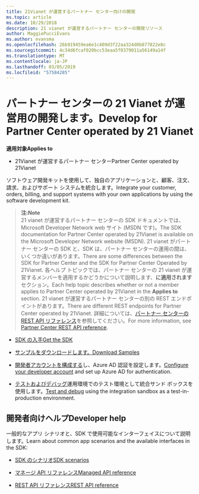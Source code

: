 ```yaml
---
title: 21Vianet が運営するパートナー センター向けの開発
ms.topic: article
ms.date: 10/29/2018
description: 21 vianet が運営するパートナー センターの開発リソース
author: MaggiePucciEvans
ms.author: evansma
ms.openlocfilehash: 26b919459ea6e1c409d3f22aa324d0b877822e8c
ms.sourcegitcommit: 4c34d6fcaf020bcc53eaa5f0379011a56149a14f
ms.translationtype: MT
ms.contentlocale: ja-JP
ms.lasthandoff: 03/05/2019
ms.locfileid: "57584285"
---
```

# <a name="develop-for-partner-center-operated-by-21-vianet"></a><span data-ttu-id="c5da9-103">パートナー センターの 21 Vianet が運営用の開発します。</span><span class="sxs-lookup"><span data-stu-id="c5da9-103">Develop for Partner Center operated by 21 Vianet</span></span>

<span data-ttu-id="c5da9-104">**適用対象**</span><span class="sxs-lookup"><span data-stu-id="c5da9-104">**Applies to**</span></span>

-   <span data-ttu-id="c5da9-105">21Vianet が運営するパートナー センター</span><span class="sxs-lookup"><span data-stu-id="c5da9-105">Partner Center operated by 21Vianet</span></span>


<span data-ttu-id="c5da9-106">ソフトウェア開発キットを使用して、独自のアプリケーションと、顧客、注文、請求、およびサポート システムを統合します。</span><span class="sxs-lookup"><span data-stu-id="c5da9-106">Integrate your customer, orders, billing, and support systems with your own applications by using the software development kit.</span></span>

><span data-ttu-id="c5da9-107">**注:**</span><span class="sxs-lookup"><span data-stu-id="c5da9-107">**Note**</span></span><br> <span data-ttu-id="c5da9-108">21 vianet が運営するパートナー センターの SDK ドキュメントでは、Microsoft Developer Network web サイト (MSDN です)。</span><span class="sxs-lookup"><span data-stu-id="c5da9-108">The SDK documentation for Partner Center operated by 21Vianet is available on the Microsoft Developer Network website (MSDN).</span></span> <span data-ttu-id="c5da9-109">21 vianet がパートナー センターの SDK と、SDK は、パートナー センターの運用の間は、いくつか違いがあります。</span><span class="sxs-lookup"><span data-stu-id="c5da9-109">There are some differences between the SDK for Partner Center and the SDK for Partner Center Operated by 21Vianet.</span></span>
<span data-ttu-id="c5da9-110">各ヘルプ トピックでは、パートナー センターの 21 vianet が運営するメンバーを適用するかどうかについて説明します、**に適用されます**セクション。</span><span class="sxs-lookup"><span data-stu-id="c5da9-110">Each help topic describes whether or not a member applies to Partner Center operated by 21Vianet in the **Applies to** section.</span></span> <span data-ttu-id="c5da9-111">21 vianet が運営するパートナー センターの別の REST エンドポイントがあります。</span><span class="sxs-lookup"><span data-stu-id="c5da9-111">There are different REST endpoints for Partner Center operated by 21Vianet.</span></span> <span data-ttu-id="c5da9-112">詳細については、[パートナー センターの REST API リファレンス](https://msdn.microsoft.com/en-us/library/partnercenter/mt667943.aspx)を参照してください。</span><span class="sxs-lookup"><span data-stu-id="c5da9-112">For more information, see [Partner Center REST API reference](https://msdn.microsoft.com/en-us/library/partnercenter/mt667943.aspx).</span></span>


-   [<span data-ttu-id="c5da9-113">SDK の入手</span><span class="sxs-lookup"><span data-stu-id="c5da9-113">Get the SDK</span></span>](https://go.microsoft.com/fwlink/p/?LinkID=746681)

-   [<span data-ttu-id="c5da9-114">サンプルをダウンロードします。</span><span class="sxs-lookup"><span data-stu-id="c5da9-114">Download Samples</span></span>](https://msdn.microsoft.com/library/partnercenter/mt634711.aspx)

-   <span data-ttu-id="c5da9-115">[開発者アカウントを構成する](https://msdn.microsoft.com/library/partnercenter/mt634709.aspx)し、Azure AD 認証を設定します。</span><span class="sxs-lookup"><span data-stu-id="c5da9-115">[Configure your developer account](https://msdn.microsoft.com/library/partnercenter/mt634709.aspx) and set up Azure AD for authentication.</span></span> 

-   <span data-ttu-id="c5da9-116">[テストおよびデバッグ](https://msdn.microsoft.com/library/partnercenter/mt634717.aspx)運用環境でのテスト環境として統合サンド ボックスを使用します。</span><span class="sxs-lookup"><span data-stu-id="c5da9-116">[Test and debug](https://msdn.microsoft.com/library/partnercenter/mt634717.aspx) using the integration sandbox as a test-in-production environment.</span></span>

## <a name="developer-help"></a><span data-ttu-id="c5da9-117">開発者向けヘルプ</span><span class="sxs-lookup"><span data-stu-id="c5da9-117">Developer help</span></span>
<span data-ttu-id="c5da9-118">一般的なアプリ シナリオと、SDK で使用可能なインターフェイスについて説明します。</span><span class="sxs-lookup"><span data-stu-id="c5da9-118">Learn about common app scenarios and the available interfaces in the SDK:</span></span>

-   [<span data-ttu-id="c5da9-119">SDK のシナリオ</span><span class="sxs-lookup"><span data-stu-id="c5da9-119">SDK scenarios</span></span>](https://msdn.microsoft.com/library/partnercenter/mt634715.aspx)

-   [<span data-ttu-id="c5da9-120">マネージ API リファレンス</span><span class="sxs-lookup"><span data-stu-id="c5da9-120">Managed API reference</span></span>](https://msdn.microsoft.com/library/partnercenter/mt635943.aspx)

-   [<span data-ttu-id="c5da9-121">REST API リファレンス</span><span class="sxs-lookup"><span data-stu-id="c5da9-121">REST API reference</span></span>](https://msdn.microsoft.com/library/partnercenter/mt667943.aspx)
